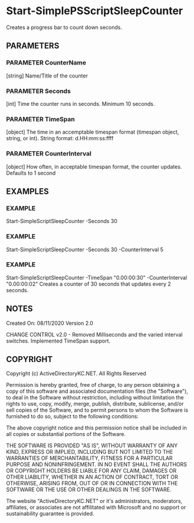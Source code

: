 # Start-SimplePSScriptSleepCounter
Creates a progress bar to count down seconds.

## PARAMETERS
### PARAMETER CounterName
[string] Name/Title of the counter

### PARAMETER Seconds
[int] Time the counter runs in seconds. Minimum 10 seconds. 

### PARAMETER TimeSpan
[object] The time in an accemptable timespan format (timespan object, string, or int). String format: d.HH:mm:ss:ffff

### PARAMETER CounterInterval
[object] How often, in acceptable timespan format, the counter updates. Defaults to 1 second

## EXAMPLES
### EXAMPLE
Start-SimpleScriptSleepCounter -Seconds 30

### EXAMPLE
Start-SimpleScriptSleepCounter -Seconds 30 -CounterInterval 5

### EXAMPLE
Start-SimpleScriptSleepCounter -TimeSpan "0.00:00:30" -CounterInterval "0.00:00:02"
Creates a counter of 30 seconds that updates every 2 seconds. 

## NOTES
Created On: 08/11/2020
Version 2.0

CHANGE CONTROL
    v2.0 - Removed Milliseconds and the varied interval switches. Implemented TimeSpan support. 
## COPYRIGHT
Copyright (c) ActiveDirectoryKC.NET. All Rights Reserved

Permission is hereby granted, free of charge, to any person obtaining
a copy of this software and associated documentation files (the
"Software"), to deal in the Software without restriction, including
without limitation the rights to use, copy, modify, merge, publish,
distribute, sublicense, and/or sell copies of the Software, and to
permit persons to whom the Software is furnished to do so, subject to
the following conditions:

The above copyright notice and this permission notice shall be
included in all copies or substantial portions of the Software.

THE SOFTWARE IS PROVIDED "AS IS", WITHOUT WARRANTY OF ANY KIND,
EXPRESS OR IMPLIED, INCLUDING BUT NOT LIMITED TO THE WARRANTIES OF
MERCHANTABILITY, FITNESS FOR A PARTICULAR PURPOSE AND
NONINFRINGEMENT. IN NO EVENT SHALL THE AUTHORS OR COPYRIGHT HOLDERS BE
LIABLE FOR ANY CLAIM, DAMAGES OR OTHER LIABILITY, WHETHER IN AN ACTION
OF CONTRACT, TORT OR OTHERWISE, ARISING FROM, OUT OF OR IN CONNECTION
WITH THE SOFTWARE OR THE USE OR OTHER DEALINGS IN THE SOFTWARE.

The website "ActiveDirectoryKC.NET" or it's administrators, moderators, 
affiliates, or associates are not affilitated with Microsoft and no 
support or sustainability guarantee is provided. 
